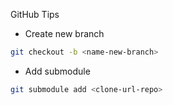 GitHub Tips

* Create new branch

```bash
git checkout -b <name-new-branch>
```

* Add submodule

```bash
git submodule add <clone-url-repo>
```
